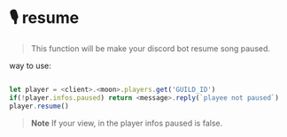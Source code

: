 # 🎙 resume

> This function will be make your discord bot resume song paused.

way to use: 
```javascript

let player = <client>.<moon>.players.get('GUILD_ID')
if(!player.infos.paused) return <message>.reply(`playee not paused`)
player.resume()
```

> **Note** 
> If your view, in the player infos paused is false.

